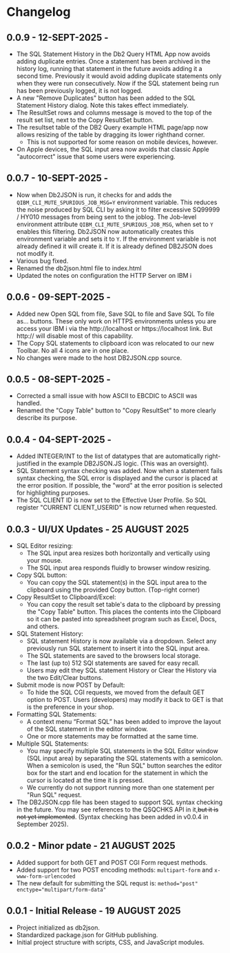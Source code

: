 # Changelog

## 0.0.9 - 12-SEPT-2025 -
- The SQL Statement History in the Db2 Query HTML App now avoids adding duplicate entries. Once a statement has been archived in the history log, running that statement in the future avoids adding it a second time. Previously it would avoid adding duplicate statements only when they were run consecutively. Now if the SQL statement being run has been previously logged, it is not logged.
- A new "Remove Duplicates" button has been added to the SQL Statement History dialog. Note this takes effect immediately.
- The ResultSet rows and columns message is moved to the top of the result set list, next to the Copy ResultSet button.
- The resultset table of the DB2 Query example HTML page/app now allows resizing of the table by dragging its lower righthand corner.
  - This is not supported for some reason on mobile devices, however.
- On Apple devices, the SQL input area now avoids that classic Apple "autocorrect" issue that some users were experiencing.

## 0.0.7 - 10-SEPT-2025 -
- Now when Db2JSON is run, it checks for and adds the `QIBM_CLI_MUTE_SPURIOUS_JOB_MSG=Y` environment variable. This reduces the noise produced by SQL CLI by asking it to filter excessive SQ99999 / HY010 messages from being sent to the joblog. The Job-level environment attribute `QIBM_CLI_MUTE_SPURIOUS_JOB_MSG`, when set to `Y` enables this filtering. Db2JSON now automatically creates this environment variable and sets it to `Y`. If the environment variable is not already defined it will create it. If it is already defined DB2JSON does not modify it.
- Various bug fixed.
- Renamed the db2json.html file to index.html
- Updated the notes on configuration the HTTP Server on IBM i

## 0.0.6 - 09-SEPT-2025 -
- Added new Open SQL from file, Save SQL to file and Save SQL To file as... buttons. These only work on HTTPS environments unless you are access your IBM i via the http://localhost or https://localhost link. But http://<myipaddress> will disable most of this capability.
- The Copy SQL statements to clipboard icon was relocated to our new Toolbar. No all 4 icons are in one place.
- No changes were made to the host DB2JSON.cpp source.

## 0.0.5 - 08-SEPT-2025 -
- Corrected a small issue with how ASCII to EBCDIC to ASCII was handled.
- Renamed the "Copy Table" button to "Copy ResultSet" to more clearly describe its purpose.

## 0.0.4 - 04-SEPT-2025 -
- Added INTEGER/INT to the list of datatypes that are automatically right-justified in the example DB2JSON.JS logic. (This was an oversight).
- SQL Statement syntax checking was added. Now when a statement fails syntax checking, the SQL error is displayed and the cursor is placed at the error position. If possible, the "word" at the error position is selected for highlighting purposes.
- The SQL CLIENT ID is now set to the Effective User Profile. So SQL register "CURRENT CLIENT_USERID" is now returned when requested.

## 0.0.3 - UI/UX Updates - 25 AUGUST 2025
- SQL Editor resizing:
  - The SQL input area resizes both horizontally and vertically using your mouse.
  - The SQL input area responds fluidly to browser window resizing.
- Copy SQL button:
  - You can copy the SQL statement(s) in the SQL input area to the clipboard using the provided Copy button. (Top-right corner)
- Copy ResultSet to Clipboard/Excel:
  - You can copy the result set table's data to the clipboard by pressing the "Copy Table" button. This places the contents into the Clipboard so it can be pasted into spreadsheet program such as Excel, Docs, and others.
- SQL Statement History:
  - SQL statement History is now available via a dropdown. Select any previously run SQL statement to insert it into the SQL input area.
  - The SQL statements are saved to the browsers local storage.
  - The last (up to) 512 SQl statements are saved for easy recall.
  - Users may edit they SQL statement History or Clear the History via the two Edit/Clear buttons.
- Submit mode is now POST by Default:
  - To hide the SQL CGI requests, we moved from the default GET option to POST.  Users (developers) may modify it back to GET is that is the preference in your shop.
- Formatting SQL Statements:
  - A context menu “Format SQL” has been added to improve the layout of the SQL statement in the editor window.
  - One or more statements may be formatted at the same time.
- Multiple SQL Statements:
  - You may specify multiple SQL statements in the SQL Editor window (SQL input area) by separating the SQL statements with a semicolon. When a semicolon is used, the "Run SQL" button searches the editor box for the start and end location for the statement in which the cursor is located at the time it is pressed.
  - We currently do not support running more than one statement per "Run SQL" request.
- The DB2JSON.cpp file has been staged to support SQL syntax checking in the future. You may see references to the QSQCHKS API in it,~~but it is not yet implemented~~. (Syntax checking has been added in v0.0.4 in September 2025).

## 0.0.2 - Minor pdate - 21 AUGUST 2025
- Added support for both GET and POST CGI Form request methods.
- Added support for two POST encoding methods: `multipart-form` and `x-www-form-urlencoded`
- The new default for submitting the SQL requst is: `method="post" enctype="multipart/form-data"`

## 0.0.1 - Initial Release - 19 AUGUST 2025
- Project initialized as db2json.
- Standardized package.json for GitHub publishing.
- Initial project structure with scripts, CSS, and JavaScript modules.
